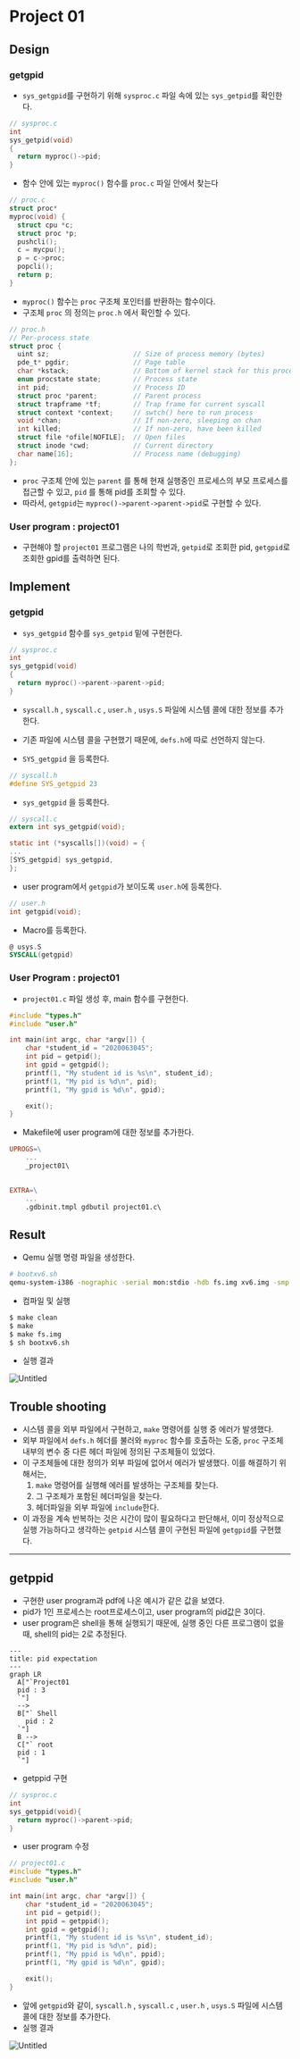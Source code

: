 # Project 01

## Design

### getgpid

- `sys_getgpid`를 구현하기 위해 `sysproc.c` 파일 속에 있는 `sys_getpid`를 확인한다.

```c
// sysproc.c
int
sys_getpid(void)
{
  return myproc()->pid;
}
```

- 함수 안에 있는 `myproc()` 함수를 `proc.c` 파일 안에서 찾는다

```c
// proc.c
struct proc*
myproc(void) {
  struct cpu *c;
  struct proc *p;
  pushcli();
  c = mycpu();
  p = c->proc;
  popcli();
  return p;
}
```

- `myproc()` 함수는 `proc` 구조체 포인터를 반환하는 함수이다.
- 구조체 `proc` 의 정의는 `proc.h` 에서 확인할 수 있다.

```c
// proc.h
// Per-process state
struct proc {
  uint sz;                     // Size of process memory (bytes)
  pde_t* pgdir;                // Page table
  char *kstack;                // Bottom of kernel stack for this process
  enum procstate state;        // Process state
  int pid;                     // Process ID
  struct proc *parent;         // Parent process
  struct trapframe *tf;        // Trap frame for current syscall
  struct context *context;     // swtch() here to run process
  void *chan;                  // If non-zero, sleeping on chan
  int killed;                  // If non-zero, have been killed
  struct file *ofile[NOFILE];  // Open files
  struct inode *cwd;           // Current directory
  char name[16];               // Process name (debugging)
};
```

- `proc` 구조체 안에 있는 `parent` 를 통해 현재 실행중인 프로세스의 부모 프로세스를 접근할 수 있고, `pid` 를 통해 pid를 조회할 수 있다.
- 따라서, `getgpid`는 `myproc()->parent->parent->pid`로 구현할 수 있다.

### User program : project01

- 구현해야 할 `project01` 프로그램은 나의 학번과, `getpid`로 조회한 pid, `getgpid`로 조회한 gpid를 출력하면 된다.

## Implement

### getgpid

- `sys_getgpid` 함수를 `sys_getpid` 밑에 구현한다.

```c
// sysproc.c
int
sys_getgpid(void)
{
  return myproc()->parent->parent->pid;
}
```

- `syscall.h` , `syscall.c` , `user.h` , `usys.S` 파일에 시스템 콜에 대한 정보를 추가한다.
- 기존 파일에 시스템 콜을 구현했기 때문에, `defs.h`에 따로 선언하지 않는다.

- `SYS_getgpid` 을 등록한다.

```c
// syscall.h
#define SYS_getgpid 23
```

- `sys_getgpid` 을 등록한다.

```c
// syscall.c
extern int sys_getgpid(void);

static int (*syscalls[])(void) = {
...
[SYS_getgpid] sys_getgpid,
};
```

- user program에서 `getgpid`가 보이도록 `user.h`에 등록한다.

```c
// user.h
int getgpid(void);
```

- Macro를 등록한다.

```nasm
@ usys.S
SYSCALL(getgpid)
```

### User Program : project01

- `project01.c` 파일 생성 후, main 함수를 구현한다.

```c
#include "types.h"
#include "user.h"

int main(int argc, char *argv[]) {
    char *student_id = "2020063045";
    int pid = getpid();
    int gpid = getgpid();
    printf(1, "My student id is %s\n", student_id);
    printf(1, "My pid is %d\n", pid);
    printf(1, "My gpid is %d\n", gpid);

    exit();
}
```

- Makefile에 user program에 대한 정보를 추가한다.

```makefile
UPROGS=\
	...
	_project01\
	

EXTRA=\
	...
	.gdbinit.tmpl gdbutil project01.c\
```

## Result

- Qemu 실행 명령 파일을 생성한다.

```bash
# bootxv6.sh
qemu-system-i386 -nographic -serial mon:stdio -hdb fs.img xv6.img -smp 1 -m 512
```

- 컴파일 및 실행

```bash
$ make clean
$ make 
$ make fs.img
$ sh bootxv6.sh
```

- 실행 결과

![Untitled](src/Untitled.png)

## Trouble shooting

- 시스템 콜을 외부 파일에서 구현하고, `make` 명령어를 실행 중 에러가 발생했다.
- 외부 파일에서 `defs.h` 헤더를 불러와 `myproc` 함수를 호출하는 도중, `proc` 구조체 내부의 변수 중 다른 헤더 파일에 정의된 구조체들이 있었다.
- 이 구조체들에 대한 정의가 외부 파일에 없어서 에러가 발생했다. 이를 해결하기 위해서는,
    1. `make` 명령어를 실행해 에러를 발생하는 구조체를 찾는다.
    2. 그 구조체가 포함된 헤더파일을 찾는다.
    3. 헤더파일을 외부 파일에 `include`한다.
- 이 과정을 계속 반복하는 것은 시간이 많이 필요하다고 판단해서, 이미 정상적으로 실행 가능하다고 생각하는 `getpid` 시스템 콜이 구현된 파일에 `getgpid`를 구현했다.

---

## getppid

- 구현한 user program과 pdf에 나온 예시가 같은 값을 보였다.
- pid가 1인 프로세스는 root프로세스이고, user program의 pid값은 3이다.
- user program은 shell을 통해 실행되기 때문에, 실행 중인 다른 프로그램이 없을 때, shell의 pid는 2로 추정된다.

```mermaid
---
title: pid expectation
---
graph LR
  A["`Project01
  pid : 3
  `"] 
  --> 
  B["` Shell
	pid : 2
  `"]
  B --> 
  C["` root
  pid : 1
  `"]
```

- getppid 구현

```c
// sysproc.c
int
sys_getppid(void){
  return myproc()->parent->pid;
}
```

- user program 수정

```c
// project01.c
#include "types.h"
#include "user.h"

int main(int argc, char *argv[]) {
    char *student_id = "2020063045";
    int pid = getpid();
    int ppid = getppid();
    int gpid = getgpid();
    printf(1, "My student id is %s\n", student_id);
    printf(1, "My pid is %d\n", pid);
    printf(1, "My ppid is %d\n", ppid);
    printf(1, "My gpid is %d\n", gpid);

    exit();
}
```

- 앞에 `getgpid`와 같이, `syscall.h` , `syscall.c` , `user.h` , `usys.S` 파일에 시스템 콜에 대한 정보를 추가한다.
- 실행 결과

![Untitled](src/Untitled%201.png)
